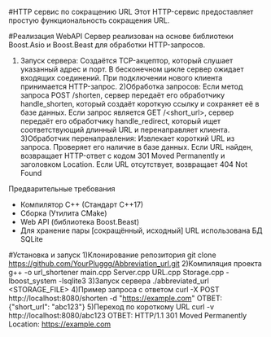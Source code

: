 #HTTP сервис по сокращению URL
Этот HTTP-сервис предоставляет простую функциональность сокращения URL.

#Реализация WebAPI
Сервер реализован на основе библиотеки Boost.Asio и Boost.Beast для обработки HTTP-запросов.

1) Запуск сервера:
  Создаётся TCP-акцептор, который слушает указанный адрес и порт.
  В бесконечном цикле сервер ожидает входящих соединений.
  При подключении нового клиента принимается HTTP-запрос.
2)Обработка запросов:
  Если метод запроса POST /shorten, сервер передаёт его обработчику handle_shorten, который создаёт короткую ссылку и сохраняет её в базе данных.
  Если запрос является GET /<short_url>, сервер передаёт его обработчику handle_redirect, который ищет соответствующий длинный URL и перенаправляет клиента.
3)Обработчик перенаправления:
  Извлекает короткий URL из запроса.
  Проверяет его наличие в базе данных.
  Если URL найден, возвращает HTTP-ответ с кодом 301 Moved Permanently и заголовком Location.
  Если URL отсутствует, возвращает 404 Not Found



Предварительные требования
- Компилятор С++ (Стандарт С++17)
- Сборка (Утилита CMake)
- Web API (библиотека Boost.Beast)
- Для хранение пары [сокращённый, исходный] URL использована БД SQLite

#Установка и запуск
1)Клонирование репозитория 
  git clone https://github.com/YourPluggg/Abbreviation_url.git
2)Компиляция проекта
  g++ -o url_shortener main.cpp Server.cpp URL.cpp Storage.cpp -lboost_system -lsqlite3
3)Запуск сервера
  ./abbreviated_url <IP> <PORT> <STORAGE_FILE>
4)Пример запроса с ответом 
  curl -X POST http://localhost:8080/shorten -d "https://example.com"
  ОТВЕТ: {"short_url": "abc123"}
5)Переход по короткому URL
  curl -v http://localhost:8080/abc123
  ОТВЕТ: 
  HTTP/1.1 301 Moved Permanently
  Location: https://example.com
